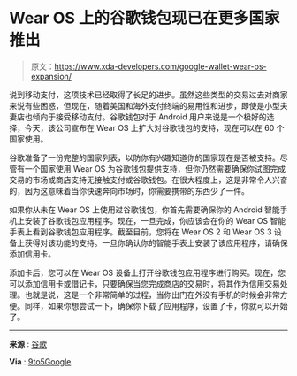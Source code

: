 # Wear OS 上的谷歌钱包现已在更多国家推出

> 原文：<https://www.xda-developers.com/google-wallet-wear-os-expansion/>

说到移动支付，这项技术已经取得了长足的进步。虽然这些类型的交易过去对商家来说有些困惑，但现在，随着美国和海外支付终端的易用性和进步，即使是小型夫妻店也倾向于接受移动支付。谷歌钱包对于 Android 用户来说是一个极好的选择，今天，该公司宣布在 Wear OS 上扩大对谷歌钱包的支持，现在可以在 60 个国家使用。

谷歌准备了一份完整的国家列表，以防你有兴趣知道你的国家现在是否被支持。尽管有一个国家使用 Wear OS 为谷歌钱包提供支持，但你仍然需要确保你试图完成交易的市场或商店支持无接触支付或谷歌钱包。在很大程度上，这是非常令人兴奋的，因为这意味着当你快速奔向市场时，你需要携带的东西少了一件。

如果你从未在 Wear OS 上使用过谷歌钱包，你首先需要确保你的 Android 智能手机上安装了谷歌钱包应用程序。现在，一旦完成，你应该会在你的 Wear OS 智能手表上看到谷歌钱包应用程序。截至目前，您将在 Wear OS 2 和 Wear OS 3 设备上获得对该功能的支持。一旦你确认你的智能手表上安装了该应用程序，请确保添加信用卡。

添加卡后，您可以在 Wear OS 设备上打开谷歌钱包应用程序进行购买。现在，您可以添加信用卡或借记卡，只要确保当您完成商店的交易时，将其作为信用交易处理。也就是说，这是一个非常简单的过程，当你出门在外没有手机的时候会非常方便。同样，如果你想尝试一下，确保你下载了应用程序，设置了卡，你就可以开始了。

* * *

**来源** : [谷歌](https://support.google.com/wearos/thread/204042229/paying-with-google-wallet-on-wear-os-now-available-in-new-countries?hl=en)

**Via** : [9to5Google](https://support.google.com/wearos/thread/204042229/paying-with-google-wallet-on-wear-os-now-available-in-new-countries?hl=en)